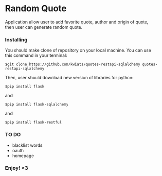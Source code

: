 # Random Quote
Application allow user to add favorite quote, author and origin of quote, then user can generate random quote. 

### Installing

You should make clone of repository on your local machine. You can use this command in your terminal:

    $git clone https://github.com/kwiats/quotes-restapi-sqlalchemy quotes-restapi-sqlalchemy

Then, user should download new version of libraries for python:
    
    $pip install flask

and 

    $pip install flask-sqlalchemy
    
and

    $pip install flask-restful

### TO DO
 - blacklist words
 - oauth
 - homepage


### Enjoy! <3
